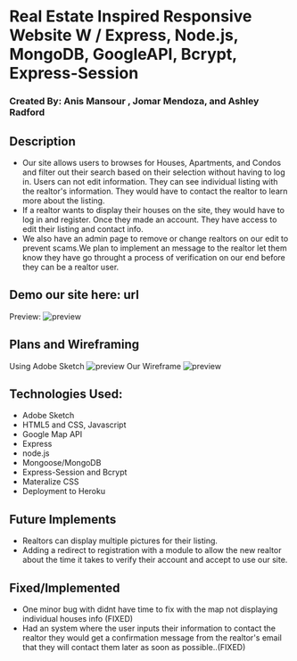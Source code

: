 # Real Estate Inspired Responsive Website W / Express, Node.js, MongoDB, GoogleAPI, Bcrypt, Express-Session

### Created By: Anis Mansour , Jomar Mendoza, and Ashley Radford

## Description
* Our site allows users to browses for Houses, Apartments, and Condos and filter out their search based on
their selection without having to log in. Users can not edit information. They can see individual listing with the realtor's information. They would have to contact the realtor to learn more about the listing.
* If a realtor wants to display their houses on the site, they would have to log in and register. Once they made
an account. They have access to edit their listing and contact info.
* We also have an admin page to remove or change realtors on our edit to prevent scams.We plan to implement an
message to the realtor let them know they have go throught a process of verification on our end before they can be a realtor user.

## Demo our site here: url

 Preview: ![preview](https://i.imgur.com/8VvdcFH.png)

## Plans and Wireframing
  Using Adobe Sketch
    ![preview](https://i.imgur.com/I4NiFLE.png)
 Our Wireframe
    ![preview](https://i.imgur.com/GvGxtR0.jpg)
## Technologies Used:
* Adobe Sketch
* HTML5 and CSS, Javascript
* Google Map API
* Express
* node.js
* Mongoose/MongoDB
* Express-Session and Bcrypt
* Materalize CSS
* Deployment to Heroku

## Future Implements
* Realtors can display multiple pictures for their listing.
* Adding a redirect to registration with a module to allow the new realtor about the time it takes to
verify their account and accept to use our site.

## Fixed/Implemented
* One minor bug with didnt have time to fix with the map not displaying individual houses info (FIXED)
* Had an system where the user inputs their information to contact the realtor they would get a confirmation message from the realtor's email that they will contact them later as soon as possible..(FIXED)
